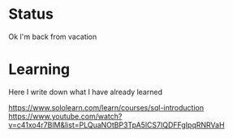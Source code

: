 # Status
Ok I'm back from vacation 

# Learning
Here I write down what I have already learned

https://www.sololearn.com/learn/courses/sql-introduction
https://www.youtube.com/watch?v=c41xo4r7BlM&list=PLQuaNOtBP3TpA5lCS7IQDFFgIpqRNRVaH

